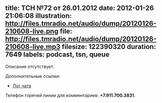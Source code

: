 title: ТСН №72 от 26.01.2012
date: 2012-01-26 21:06:08
illustration: http://files.tmradio.net/audio/dump/20120126-210608-live.png
file: http://files.tmradio.net/audio/dump/20120126-210608-live.mp3
filesize: 122390320
duration: 7649
labels: podcast, tsn, queue
---
Описание отсутствует.

Дополнительные ссылки:

- [Лог чата](http://files.tmradio.net/audio/dump/20120126-210608-live.log)

Телефон горячей линии для комментариев: **+7.911.700.3831**.
